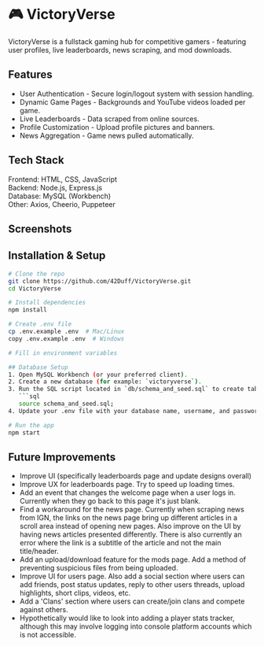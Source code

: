 #  🎮 VictoryVerse
VictoryVerse is a fullstack gaming hub for competitive gamers - featuring user profiles, live leaderboards, news scraping, and mod downloads.

## Features
- User Authentication - Secure login/logout system with session handling.
- Dynamic Game Pages - Backgrounds and YouTube videos loaded per game.
- Live Leaderboards - Data scraped from online sources.
- Profile Customization - Upload profile pictures and banners.
- News Aggregation - Game news pulled automatically.

## Tech Stack
Frontend: HTML, CSS, JavaScript  
Backend: Node.js, Express.js  
Database: MySQL (Workbench)  
Other: Axios, Cheerio, Puppeteer

## Screenshots

## Installation & Setup
```bash
# Clone the repo
git clone https://github.com/42Duff/VictoryVerse.git
cd VictoryVerse

# Install dependencies
npm install

# Create .env file  
cp .env.example .env  # Mac/Linux  
copy .env.example .env  # Windows

# Fill in environment variables

## Database Setup
1. Open MySQL Workbench (or your preferred client).
2. Create a new database (for example: `victoryverse`).
3. Run the SQL script located in `db/schema_and_seed.sql` to create tables and insert starter data.
   ```sql
   source schema_and_seed.sql;
4. Update your .env file with your database name, username, and password.

# Run the app
npm start
```

## Future Improvements
- Improve UI (specifically leaderboards page and update designs overall)
- Improve UX for leaderboards page. Try to speed up loading times.
- Add an event that changes the welcome page when a user logs in. Currently when they go back to this page it's just blank.
- Find a workaround for the news page. Currently when scraping news from IGN, the links on the news page bring up different articles in a scroll area instead of opening new pages. Also improve on the UI by having news articles presented differently.
 There is also currently an error where the link is a subtitle of the article and not the main title/header.
- Add an upload/download feature for the mods page. Add a method of preventing suspicious files from being uploaded.
- Improve UI for users page. Also add a social section where users can add friends, post status updates, reply to other users threads, upload highlights, short clips, videos, etc.
- Add a 'Clans' section where users can create/join clans and compete against others.
- Hypothetically would like to look into adding a player stats tracker, although this may involve logging into console platform accounts which is not accessible.
